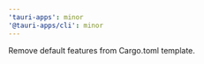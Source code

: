 ```yaml
---
'tauri-apps': minor
'@tauri-apps/cli': minor
---
```


Remove default features from Cargo.toml template.
